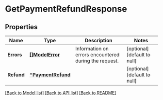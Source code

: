 # GetPaymentRefundResponse

## Properties
Name | Type | Description | Notes
------------ | ------------- | ------------- | -------------
**Errors** | [**[]ModelError**](Error.md) | Information on errors encountered during the request. | [optional] [default to null]
**Refund** | [***PaymentRefund**](PaymentRefund.md) |  | [optional] [default to null]

[[Back to Model list]](../README.md#documentation-for-models) [[Back to API list]](../README.md#documentation-for-api-endpoints) [[Back to README]](../README.md)

